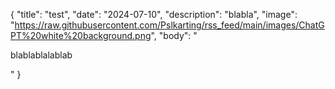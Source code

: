 {
  "title": "test",
  "date": "2024-07-10",
  "description": "blabla",
  "image": "https://raw.githubusercontent.com/Pslkarting/rss_feed/main/images/ChatGPT%20white%20background.png",
  "body": "<p>blablablalablab</p>"
}